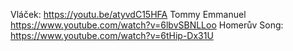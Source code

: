 Vláček: https://youtu.be/atyvdC15HFA
Tommy Emmanuel https://www.youtube.com/watch?v=6lbvSBNLLoo
Homerův Song: https://www.youtube.com/watch?v=6tHip-Dx31U
